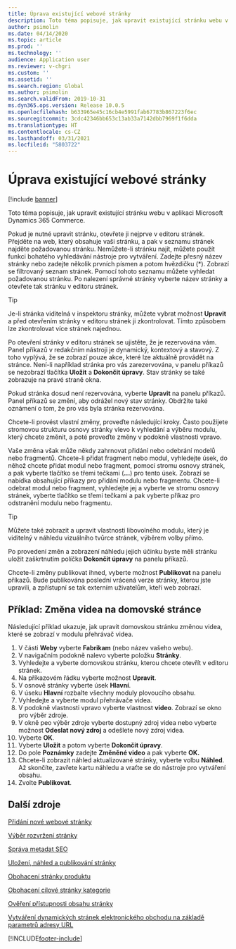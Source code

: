 ```yaml
---
title: Úprava existující webové stránky
description: Toto téma popisuje, jak upravit existující stránku webu v aplikaci Microsoft Dynamics 365 Commerce.
author: psimolin
ms.date: 04/14/2020
ms.topic: article
ms.prod: ''
ms.technology: ''
audience: Application user
ms.reviewer: v-chgri
ms.custom: ''
ms.assetid: ''
ms.search.region: Global
ms.author: psimolin
ms.search.validFrom: 2019-10-31
ms.dyn365.ops.version: Release 10.0.5
ms.openlocfilehash: b633965e45c16cb4e5991fab67783b867223f6ec
ms.sourcegitcommit: 3cdc42346bb653c13ab33a7142dbb7969f1f6dda
ms.translationtype: HT
ms.contentlocale: cs-CZ
ms.lasthandoff: 03/31/2021
ms.locfileid: "5803722"
---
```

# <a name="modify-an-existing-site-page"></a>Úprava existující webové stránky

[!include [banner](includes/banner.md)]

Toto téma popisuje, jak upravit existující stránku webu v aplikaci Microsoft Dynamics 365 Commerce.

Pokud je nutné upravit stránku, otevřete ji nejprve v editoru stránek. Přejděte na web, který obsahuje vaši stránku, a pak v seznamu stránek najděte požadovanou stránku. Nemůžete-li stránku najít, můžete použít funkci bohatého vyhledávání nástroje pro vytváření. Zadejte přesný název stránky nebo zadejte několik prvních písmen a potom hvězdičku (\*). Zobrazí se filtrovaný seznam stránek. Pomocí tohoto seznamu můžete vyhledat požadovanou stránku. Po nalezení správné stránky vyberte název stránky a otevřete tak stránku v editoru stránek.

> [!TIP]
> Je-li stránka viditelná v inspektoru stránky, můžete vybrat možnost **Upravit** a před otevřením stránky v editoru stránek ji zkontrolovat. Tímto způsobem lze zkontrolovat více stránek najednou.

Po otevření stránky v editoru stránek se ujistěte, že je rezervována vám. Panel příkazů v redakčním nástroji je dynamický, kontextový a stavový. Z toho vyplývá, že se zobrazí pouze akce, které lze aktuálně provádět na stránce. Není-li například stránka pro vás zarezervována, v panelu příkazů se nezobrazí tlačítka **Uložit** a **Dokončit úpravy**. Stav stránky se také zobrazuje na pravé straně okna.

Pokud stránka dosud není rezervována, vyberte **Upravit** na panelu příkazů. Panel příkazů se změní, aby odrážel nový stav stránky. Obdržíte také oznámení o tom, že pro vás byla stránka rezervována.

Chcete-li provést vlastní změny, proveďte následující kroky. Často použijete stromovou strukturu osnovy stránky vlevo k vyhledání a výběru modulu, který chcete změnit, a poté proveďte změny v podokně vlastnosti vpravo. 

Vaše změna však může někdy zahrnovat přidání nebo odebrání modelů nebo fragmentů. Chcete-li přidat fragment nebo modul, vyhledejte úsek, do něhož chcete přidat modul nebo fragment, pomocí stromu osnovy stránek, a pak vyberte tlačítko se třemi tečkami (**...**) pro tento úsek. Zobrazí se nabídka obsahující příkazy pro přidání modulu nebo fragmentu. Chcete-li odebrat modul nebo fragment, vyhledejte jej a vyberte ve stromu osnovy stránek, vyberte tlačítko se třemi tečkami a pak vyberte příkaz pro odstranění modulu nebo fragmentu.

> [!TIP]
> Můžete také zobrazit a upravit vlastnosti libovolného modulu, který je viditelný v náhledu vizuálního tvůrce stránek, výběrem volby přímo.

Po provedení změn a zobrazení náhledu jejich účinku byste měli stránku uložit zaškrtnutím políčka **Dokončit úpravy** na panelu příkazů. 

Chcete-li změny publikovat ihned, vyberte možnost **Publikovat** na panelu příkazů. Bude publikována poslední vrácená verze stránky, kterou jste upravili, a zpřístupní se tak externím uživatelům, kteří web zobrazí. 

## <a name="example-change-the-video-on-the-home-page"></a>Příklad: Změna videa na domovské stránce

Následující příklad ukazuje, jak upravit domovskou stránku změnou videa, které se zobrazí v modulu přehrávač videa.

1. V části **Weby** vyberte **Fabrikam** (nebo název vašeho webu).
1. V navigačním podokně nalevo vyberte položku **Stránky**.
1. Vyhledejte a vyberte domovskou stránku, kterou chcete otevřít v editoru stránek.
1. Na příkazovém řádku vyberte možnost **Upravit**.
1. V osnově stránky vyberte úsek **Hlavní**.
1. V úseku **Hlavní** rozbalte všechny moduly plovoucího obsahu.
1. Vyhledejte a vyberte modul přehrávače videa.
1. V podokně vlastnosti vpravo vyberte vlastnost **video**. Zobrazí se okno pro výběr zdroje.
1. V okně peo výběr zdroje vyberte dostupný zdroj videa nebo vyberte možnost **Odeslat nový zdroj** a odešlete nový zdroj videa.
1. Vyberte **OK**.
1. Vyberte **Uložit** a potom vyberte **Dokončit úpravy**.
1. Do pole **Poznámky** zadejte **Změněné video** a pak vyberte **OK.**
1. Chcete-li zobrazit náhled aktualizované stránky, vyberte volbu **Náhled**. Až skončíte, zavřete kartu náhledu a vraťte se do nástroje pro vytváření obsahu.
1. Zvolte **Publikovat**.

## <a name="additional-resources"></a>Další zdroje

[Přidání nové webové stránky](add-new-page.md)

[Výběr rozvržení stránky](select-page-layouts.md)

[Správa metadat SEO](manage-seo-metadata.md)

[Uložení, náhled a publikování stránky](save-preview-publish-page.md)

[Obohacení stránky produktu](enrich-product-page.md)

[Obohacení cílové stránky kategorie](enrich-category-page.md)

[Ověření přístupnosti obsahu stránky](verify-accessibility.md)

[Vytváření dynamických stránek elektronického obchodu na základě parametrů adresy URL](create-dynamic-pages.md)


[!INCLUDE[footer-include](../includes/footer-banner.md)]
